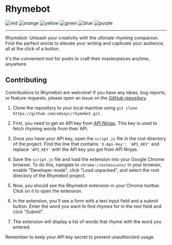 # Rhymebot

![red](https://github.com/advayc/rhymebot/assets/134825013/c594783c-b256-4612-ac50-596715609ef8)
![orange](https://github.com/advayc/rhymebot/assets/134825013/7e39f2a1-a326-4687-80b3-078196f5396a)
![yellow](https://github.com/advayc/rhymebot/assets/134825013/9f0a493f-f046-47e7-baa3-94f36dbb829f)
![green](https://github.com/advayc/rhymebot/assets/134825013/e44ae708-71a6-429f-969d-f227a81e3398)
![blue](https://github.com/advayc/rhymebot/assets/134825013/0c241f75-be30-42b4-80b2-75d58c253e50)
![purple](https://github.com/advayc/rhymebot/assets/134825013/888c293a-23f0-4e51-84cb-af1a64e92da4)
***
Rhymebot: Unleash your creativity with the ultimate rhyming companion. Find the perfect words to elevate your writing and captivate your audience, all at the click of a button. 

it's the convenient tool for poets to craft their masterpieces anytime, anywhere.

## Contributing

Contributions to Rhymebot are welcome! If you have any ideas, bug reports, or feature requests, please open an issue on the [GitHub repository](https://github.com/your-username/rhymebot).

1. Clone the repository to your local machine using `git clone https://github.com/advayc/rhymebot.git`.

2. First, you need to get an API key from [API Ninjas](https://api-ninjas.com/profile). This key is used to fetch rhyming words from their API.

3. Once you have your API key, open the `script.js` file in the root directory of the project. Find the line that contains `'X-Api-Key': 'API_KEY'` and replace `'API_KEY'` with the API key you got from API Ninjas.

4. Save the `script.js` file and load the extension into your Google Chrome browser. To do this, navigate to `chrome://extensions/` in your browser, enable "Developer mode", click "Load unpacked", and select the root directory of the Rhymebot project.

5. Now, you should see the Rhymebot extension in your Chrome toolbar. Click on it to open the extension.

6. In the extension, you'll see a form with a text input field and a submit button. Enter the word you want to find rhymes for in the text field and click "Submit".

7. The extension will display a list of words that rhyme with the word you entered.

Remember to keep your API key secret to prevent unauthorized usage.

